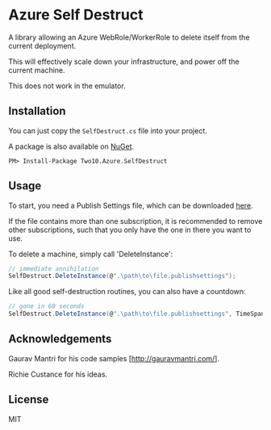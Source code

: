 # Azure Self Destruct

A library allowing an Azure WebRole/WorkerRole to delete itself from the current deployment.


This will effectively scale down your infrastructure, and power off the current machine.


This does not work in the emulator.

## Installation

You can just copy the `SelfDestruct.cs` file into your project. 

A package is also available on [NuGet](https://www.nuget.org/packages/Two10.Azure.SelfDestruct/).

```
PM> Install-Package Two10.Azure.SelfDestruct
```

## Usage

To start, you need a Publish Settings file, which can be downloaded [here](http://go.microsoft.com/fwlink/?LinkId=254432).


If the file contains more than one subscription, it is recommended to remove other subscriptions, such that you only have the one in there you want to use.


To delete a machine, simply call 'DeleteInstance':


```c#
// immediate annihilation
SelfDestruct.DeleteInstance(@".\path\to\file.publishsettings");
```


Like all good self-destruction routines, you can also have a countdown:


```c#
// gone in 60 seconds
SelfDestruct.DeleteInstance(@".\path\to\file.publishsettings", TimeSpan.FromSeconds(60));
```


## Acknowledgements

Gaurav Mantri for his code samples [http://gauravmantri.com/].


Richie Custance for his ideas.

## License

MIT